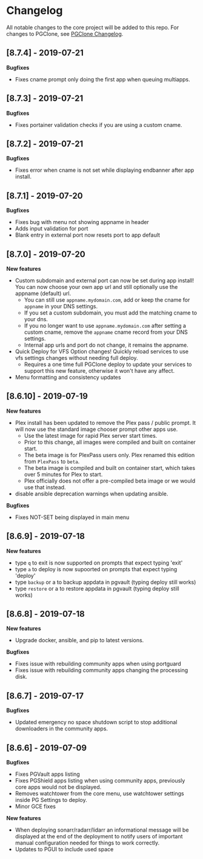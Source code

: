 # Changelog

All notable changes to the core project will be added to this repo. For changes to PGClone, see [PGClone Changelog](https://github.com/PGBlitz/PGClone/blob/v8.6/CHANGELOG.md).

## [8.7.4] - 2019-07-21

**Bugfixes**

- Fixes cname prompt only doing the first app when queuing multiapps.

## [8.7.3] - 2019-07-21

**Bugfixes**

- Fixes portainer validation checks if you are using a custom cname.

## [8.7.2] - 2019-07-21

**Bugfixes**

- Fixes error when cname is not set while displaying endbanner after app install.

## [8.7.1] - 2019-07-20

**Bugfixes**

- Fixes bug with menu not showing appname in header 
- Adds input validation for port
- Blank entry in external port now resets port to app default

## [8.7.0] - 2019-07-20

**New features**

- Custom subdomain and external port can now be set during app install! You can now choose your own app url and still optionally use the appname (default) url.
  - You can still use `appname.mydomain.com`, add or keep the cname for `appname` in your DNS settings.
  - If you set a custom subdomain, you must add the matching cname to your dns.
  - If you no longer want to use `appname.mydomain.com` after setting a custom cname, remove the `appname` cname record from your DNS settings.
  - Internal app urls and port do not change, it remains the appname.
- Quick Deploy for VFS Option changes! Quickly reload services to use vfs settings changes without needing full deploy.
  - Requires a one time full PGClone deploy to update your services to support this new feature, otherwise it won't have any affect.
- Menu formatting and consistency updates

## [8.6.10] - 2019-07-19

**New features**

- Plex install has been updated to remove the Plex pass / public prompt. It will now use the standard image chooser prompt other apps use.
  - Use the latest image for rapid Plex server start times.
  - Prior to this change, all images were compiled and built on container start.
  - The beta image is for PlexPass users only. Plex renamed this edition from `PlexPass` to `beta`.
  - The beta image is compiled and built on container start, which takes over 5 minutes for Plex to start.
  - Plex officially does not offer a pre-compiled beta image or we would use that instead.
- disable ansible deprecation warnings when updating ansible.

**Bugfixes**

- Fixes NOT-SET being displayed in main menu

## [8.6.9] - 2019-07-18

**New features**

- type `q` to exit is now supported on prompts that expect typing 'exit'
- type `a` to deploy is now supoorted on prompts that expect typing 'deploy'
- type `backup` or a to backup appdata in pgvault (typing deploy still works)
- type `restore` or a to restore appdata in pgvault (typing deploy still works)

## [8.6.8] - 2019-07-18

**New features**

- Upgrade docker, ansible, and pip to latest versions.

**Bugfixes**

- Fixes issue with rebuilding community apps when using portguard
- Fixes issue with rebuilding community apps changing the processing disk.

## [8.6.7] - 2019-07-17

**Bugfixes**

- Updated emergency no space shutdown script to stop additional downloaders in the community apps.

## [8.6.6] - 2019-07-09

**Bugfixes**

- Fixes PGVault apps listing
- Fixes PGShield apps listing when using community apps, previously core apps would not be displayed.
- Removes watchtower from the core menu, use watchtower settings inside PG Settings to deploy.
- Minor GCE fixes

**New features**

- When deploying sonarr/radarr/lidarr an informational message will be displayed at the end of the deployment to notify users of important manual configuration needed for things to work correctly.
- Updates to PGUI to include used space
